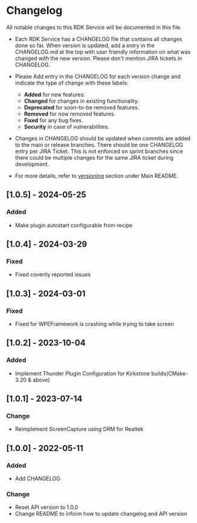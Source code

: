 # Changelog

All notable changes to this RDK Service will be documented in this file.

* Each RDK Service has a CHANGELOG file that contains all changes done so far. When version is updated, add a entry in the CHANGELOG.md at the top with user friendly information on what was changed with the new version. Please don't mention JIRA tickets in CHANGELOG. 

* Please Add entry in the CHANGELOG for each version change and indicate the type of change with these labels:
    * **Added** for new features.
    * **Changed** for changes in existing functionality.
    * **Deprecated** for soon-to-be removed features.
    * **Removed** for now removed features.
    * **Fixed** for any bug fixes.
    * **Security** in case of vulnerabilities.

* Changes in CHANGELOG should be updated when commits are added to the main or release branches. There should be one CHANGELOG entry per JIRA Ticket. This is not enforced on sprint branches since there could be multiple changes for the same JIRA ticket during development. 

* For more details, refer to [versioning](https://github.com/rdkcentral/rdkservices#versioning) section under Main README.

## [1.0.5] - 2024-05-25
### Added
- Make plugin autostart configurable from recipe

## [1.0.4] - 2024-03-29
### Fixed
- Fixed coverity reported issues

## [1.0.3] - 2024-03-01
### Fixed
- Fixed for WPEFramework is crashing while trying to take screen

## [1.0.2] - 2023-10-04
### Added
- Implement Thunder Plugin Configuration for Kirkstone builds(CMake-3.20 & above)

## [1.0.1] - 2023-07-14
### Change
- Reimplement ScreenCapture using DRM for Realtek

## [1.0.0] - 2022-05-11
### Added
- Add CHANGELOG

### Change
- Reset API version to 1.0.0
- Change README to inform how to update changelog and API version
